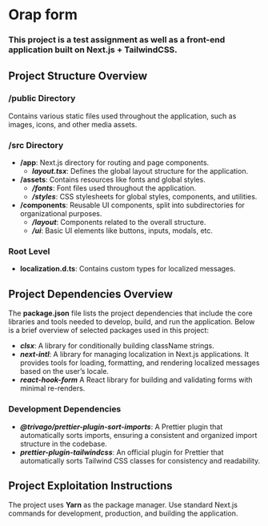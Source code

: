 # Orap form

### This project is a test assignment as well as a front-end application built on Next.js + TailwindCSS.

## Project Structure Overview

### /public Directory

Contains various static files used throughout the application, such as images, icons, and other media assets.

### /src Directory

- **/app**: Next.js directory for routing and page components.
  - **_layout.tsx_**: Defines the global layout structure for the application.
- **/assets**: Contains resources like fonts and global styles.
  - **_/fonts_**: Font files used throughout the application.
  - **_/styles_**: CSS stylesheets for global styles, components, and utilities.
- **/components**: Reusable UI components, split into subdirectories for organizational purposes.
  - **_/layout_**: Components related to the overall structure.
  - **_/ui_**: Basic UI elements like buttons, inputs, modals, etc.

### Root Level

- **localization.d.ts**: Contains custom types for localized messages.

## Project Dependencies Overview

The **package.json** file lists the project dependencies that include the core libraries and tools needed to develop, build, and run the application. Below is a brief overview of selected packages used in this project:

- **_clsx_**: A library for conditionally building className strings.
- **_next-intl_**: A library for managing localization in Next.js applications. It provides tools for loading, formatting, and rendering localized messages based on the user’s locale.
- **_react-hook-form_** A React library for building and validating forms with minimal re-renders.

### Development Dependencies

- **_@trivago/prettier-plugin-sort-imports_**: A Prettier plugin that automatically sorts imports, ensuring a consistent and organized import structure in the codebase.
- **_prettier-plugin-tailwindcss_**: An official plugin for Prettier that automatically sorts Tailwind CSS classes for consistency and readability.

## Project Exploitation Instructions

The project uses **Yarn** as the package manager. Use standard Next.js commands for development, production, and building the application.
